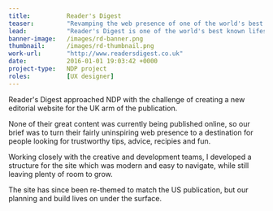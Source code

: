 ```yaml
---
title:  		Reader's Digest
teaser:  		"Revamping the web presence of one of the world's best loved lifestyle magazines"
lead:			"Reader's Digest is one of the world's best known lifestyle magazines."
banner-image: 	/images/rd-banner.png
thumbnail: 		/images/rd-thumbnail.png
work-url:		"http://www.readersdigest.co.uk"
date:   		2016-01-01 19:03:42 +0000
project-type: 	NDP project
roles:			[UX designer]
---
```


Reader's Digest approached NDP with the challenge of creating a new editorial website for the UK arm of the publication.

None of their great content was currently being published online, so our brief was to turn their fairly uninspiring web presence to a destination for people looking for trustworthy tips, advice, recipies and fun.

Working closely with the creative and development teams, I developed a structure for the site which was modern and easy to navigate, while still leaving plenty of room to grow.

The site has since been re-themed to match the US publication, but our planning and build lives on under the surface.